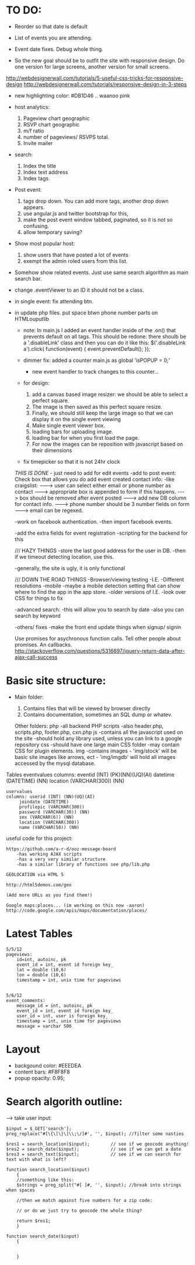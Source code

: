 TO DO:
======

* Reorder so that date is default

* List of events you are attending.

* Event date fixes. Debug whole thing.

* So the new goal should be to outfit the site with responsive design. Do one version for large screens, another version for small screens. 

http://webdesignerwall.com/tutorials/5-useful-css-tricks-for-responsive-design
http://webdesignerwall.com/tutorials/responsive-design-in-3-steps

* new highlighting color: #DB1D46 .. waanoo pink


* host analytics:
    1. Pageview chart geographic
    2. RSVP chart geographic
    3. m/f ratio
    4. number of pageviews/ RSVPS total.
    5. Invite mailer
* search:
    1. Index the title 
    2. Index text address
    3. Index tags
* Post event:
    1. tags drop down. You can add more tags, another drop down appears.
    2. use angular.js and twitter bootstrap for this, 
    3. make the post event window tabbed, paginated, so it is not so confusing.
    4. allow temporary saving?
* Show most popular host:
    1. show users that have posted a lot of events
    2. exempt the admin roled users from this list.
* Somehow show related events. Just use same search algorithm as main search bar.
* change .eventViewer to an ID it should not be a class.    
* in single event: fix attending btn.
* in update php files. put space btwn phone number parts on HTMLouputlib
    

    
    * note: In main.js I added an event handler inside of the .on() 
    that prevents default on all <a> tags. This should be redone: there
    shoulb be a '.disableLink' class and then you can do it like this:
        $('.disableLink a').click( function(event) { event.preventDefault(); });
    
    
    * dimmer fix: added a counter main.js as global 'isPOPUP = 0;'
        * new event handler to track changes to this counter... 
    
    
    * for design:
        1. add a canvas based image resizer: we should be able to select a 
        perfect square.
        2. The image is then saved as this perfect square resize.
        3. Finally, we should still keep the large image so that we can display it on the single event viewing
        4. Make single event viewer box.
        5. loading bars for uploading image.
        6. loading bar for when you first load the page.
        7. For now the images can be reposition with javascript based on their dimensions
        
        
    * fix timepicker so that it is not 24hr clock
    
    
    _THIS IS DONE_ - just need to add for edit events
    -add to post event:
        Check box that allows you do add event created contact info:
        -like craigslist:
        ---> user can select either email or phone number as contact
        ---> appropriate box is appended to form if this happens.
        ---> box should be removed after event posted
        ---> add new DB column for contact info.
        ---> phone number should be 3 number fields on form
        ---> email can be regexed.
        
        
    
    -work on facebook authentication.
        -then import facebook events.

    -add the extra fields for event registration
        -scripting for the backend for this
        
    /// HAZY THINGS 
    -store the last good address for the user in DB.
        -then if we timeout detecting location, use this.
    
    -generally, the site is ugly, it is only functional

    /// DOWN THE ROAD THINGS
    -Browser/viewing testing
        -I.E.
        -Different resolutions
        -mobile
            -maybe a mobile detection setting that 
            can show where to find the app in the app store.
        -older versions of I.E.
        -look over CSS for things to fix
        
    
    -advanced search:
        -this will allow you to search by date
        -also you can search by keyword
        
    -others/ fixes
        -make the front end update things when signup/ signin

    Use promises for asychronous function calls.
    Tell other people about promises. An callbacks. 
    http://stackoverflow.com/questions/5316697/jquery-return-data-after-ajax-call-success
    



Basic site structure:
====================

* Main folder:
    1. Contains files that will be viewed by browser directly
    2. Contains documentation, sometimes an SQL dump or whatev. 
        
    Other folders:
        php
        -all backend PHP scripts
        -also header.php, scripts.php, footer.php, cxn.php
        js
        -contains all the javascript used on the site
        -should hold any library used, unless you can link to a google repository
        css
        -should have one large main CSS folder
        -may contain CSS for plugin elements. 
        img
        -contains images
        - 'img/stock' will be basic site images like arrows, ect
        - 'img/imgdb' will hold all images accessed by the mysql database.
        
        
        
        
        
Tables
    eventvalues
    columns: eventid (INT) (PK)(NN)(UQ)(AI) 
         datetime (DATETIME) (NN)
         location (VARCHAR(300)) (NN)
    
    uservalues
    columns: userid (INT) (NN)(UQ)(AI)
         joindate (DATETIME)
         profilepic (VARCHAR(300))
         password (VARCHAR(30)) (NN)
         sex (VARCHAR(6)) (NN)
         location (VARCHAR(300))
         name (VARCHAR(50)) (NN)
            
useful code for this project:

    https://github.com/a-r-d/ooz-message-board
        -has working AJAX scripts
        -has a very very similar structure
        -has a similar library of functions see php/lib.php
    
    GEOLOCATION via HTML 5
    
    http://html5demos.com/geo

    (Add more URLs as you find them!)

    Google maps:places... (im working on this now -aaron)
    http://code.google.com/apis/maps/documentation/places/
            
            

Latest Tables
==============

    5/5/12
    pageviews:
        id=int, autoinc, pk
        event_id = int, event id foreign key_
        lat = double (10,6)
        lon = double (10,6)
        timestamp = int, unix time for pageviews
        
        
    5/6/12
    event_comments:
        message_id = int, autoinc, pk
        event_id = int, event id foreign key_
        user_id = int, user is foreign key_
        timestamp = int, unix time for pageviews
        message = varchar 500
        
        
Layout
======

* backgound color: #EEEDEA
* content bars: #F8F8F8 
* popup opacity: 0.95;
        
    
Search algorith outline:
=========================

 --> take user input:
 
    $input = $_GET['search'];
    preg_replace("#[\{\[\}\]\\;\/]#', '', $input); //filter some nasties
    
    $res1 = search_location($input);        // see if we geocode anything!
    $res2 = search_date($input);            // see if we can get a date
    $res3 = search_text($input);            // see if we can search for text with what is left?
    
    function search_location($input)
        {
        //something like this:
        $strings = preg_split("#[ ]#, '', $input); //break into strings when spaces
        
        //then we match against five numbers for a zip code:
        
        // or do we just try to geocode the whole thing?
        
        return $res1;
        }
    
    function search_date($input)
        {
        
        
        }
    

